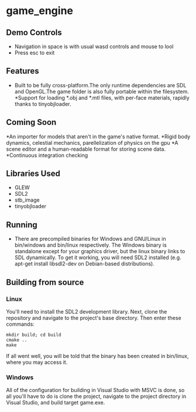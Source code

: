 # game\_engine

## Demo Controls
* Navigation in space is with usual wasd controls and mouse to lool
* Press esc to exit

## Features
* Built to be fully cross-platform.The only runtime dependencies are SDL and OpenGL.The game folder is also fully portable within the filesystem.
*Support for loading *.obj and *.mtl files, with per-face materials, rapidly thanks to tinyobjloader.
## Coming Soon
*An importer for models that aren't in the game's native format.
*Rigid body dynamics, celestial mechanics, parellelization of physics on the gpu
*A scene editor and a human-readable format for storing scene data.
*Continuous integration checking

## Libraries Used
* GLEW
* SDL2
* stb_image
* tinyobjloader


## Running
* There are precompiled binaries for Windows and GNU/Linux in bin/windows and bin/linux respectively. The Windows binary is standalone except for your graphics driver, but the linux binary links to SDL dynamically. To get it working, you will need SDL2 installed (e.g. apt-get install libsdl2-dev on Debian-based distributions).

## Building from source
### Linux
You'll need to install the SDL2 development library. Next, clone the repository and navigate to the project's base directory. Then enter these commands:

    mkdir build; cd build
    cmake ..
    make

If all went well, you will be told that the binary has been created in bin/linux, where you may access it.

### Windows
All of the configuration for building in Visual Studio with MSVC is done, so all you'll have to do is clone the project, navigate to the project directory in Visual Studio, and build target game.exe.

